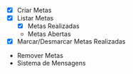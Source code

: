 - [x] Criar Metas
- [x] Listar Metas
    - [x] Metas Realizadas
    - Metas Abertas
- [x] Marcar/Desmarcar Metas Realizadas
- Remover Metas
- Sistema de Mensagens